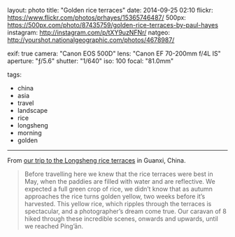 layout: photo
title: "Golden rice terraces"
date: 2014-09-25 02:10
flickr: https://www.flickr.com/photos/prhayes/15365746487/
500px: https://500px.com/photo/87435759/golden-rice-terraces-by-paul-hayes
instagram: http://instagram.com/p/tXY9uzNFNr/
natgeo: http://yourshot.nationalgeographic.com/photos/4678987/

exif: true
camera: "Canon EOS 500D"
lens: "Canon EF 70-200mm f/4L IS"
aperture: "ƒ/5.6"
shutter: "1/640"
iso: 100
focal: "81.0mm"

tags:
  - china
  - asia
  - travel
  - landscape
  - rice
  - longsheng
  - morning
  - golden
---

From [our trip to the Longsheng rice terraces](http://sam-and-paul.com/2014/09/longsheng-rice-terraces-china/) in Guanxi, China.

> Before travelling here we knew that the rice terraces were best in May, when the paddies are filled with water and are reflective. We expected a full green crop of rice, we didn’t know that as autumn approaches the rice turns golden yellow, two weeks before it’s harvested. This yellow rice, which ripples through the terraces is spectacular, and a photographer’s dream come true. Our caravan of 8 hiked through these incredible scenes, onwards and upwards, until we reached Píng’ān.
